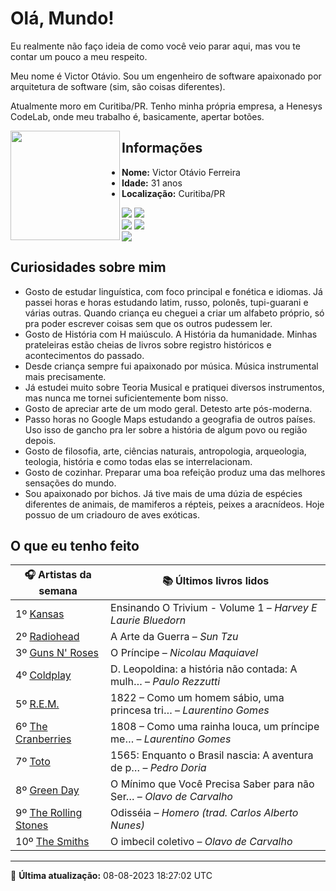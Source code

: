 # Olá, Mundo!

Eu realmente não faço ideia de como você veio parar aqui, mas vou te contar um pouco a meu respeito.

Meu nome é Victor Otávio. Sou um engenheiro de software apaixonado por arquitetura de software (sim, são coisas diferentes).

Atualmente moro em Curitiba/PR. Tenho minha própria empresa, a Henesys CodeLab, onde meu trabalho é, basicamente, apertar botões.

<img align="left" src="https://github.com/vctrtvfrrr/vctrtvfrrr/raw/master/octocat.png" alt="" width="175" />

## Informações

- **Nome:** Victor Otávio Ferreira
- **Idade:** 31 anos
- **Localização:** Curitiba/PR

[![](https://img.shields.io/badge/LinkedIn-victorotavio-blue)](https://www.linkedin.com/in/victorotavio/) [![](https://img.shields.io/badge/Twitter-@vctrtvfrrr-blue)](https://twitter.com/vctrtvfrrr)  
[![](https://img.shields.io/badge/GitHub-vctrtvfrrr-24292e)](https://github.com/vctrtvfrrr) [![](https://img.shields.io/badge/GitLab-vctrtvfrrr-ec5d16)](https://gitlab.com/vctrtvfrrr)  
[![](https://img.shields.io/badge/Email-victor@otavioferreira.com.br-red)](mailto:victor@otavioferreira.com.br)  

## Curiosidades sobre mim

-   Gosto de estudar linguística, com foco principal e fonética e idiomas. Já passei horas e horas estudando latim, russo, polonês, tupi-guarani e várias outras. Quando criança eu cheguei a criar um alfabeto próprio, só pra poder escrever coisas sem que os outros pudessem ler.
-   Gosto de História com H maiúsculo. A História da humanidade. Minhas prateleiras estão cheias de livros sobre registro históricos e acontecimentos do passado.
-   Desde criança sempre fui apaixonado por música. Música instrumental mais precisamente.
-   Já estudei muito sobre Teoria Musical e pratiquei diversos instrumentos, mas nunca me tornei suficientemente bom nisso.
-   Gosto de apreciar arte de um modo geral. Detesto arte pós-moderna.
-   Passo horas no Google Maps estudando a geografia de outros países. Uso isso de gancho pra ler sobre a história de algum povo ou região depois.
-   Gosto de filosofia, arte, ciências naturais, antropologia, arqueologia, teologia, história e como todas elas se interrelacionam.
-   Gosto de cozinhar. Preparar uma boa refeição produz uma das melhores sensações do mundo.
-   Sou apaixonado por bichos. Já tive mais de uma dúzia de espécies diferentes de animais, de mamiferos a répteis, peixes a aracnídeos. Hoje possuo de um criadouro de aves exóticas.


## O que eu tenho feito

|                         🎧 Artistas da semana                         |                      📚 Últimos livros lidos                      |
|-----------------------------------------------------------------------|-------------------------------------------------------------------|
| 1º [Kansas](https://www.last.fm/music/Kansas)                         | Ensinando O Trivium - Volume 1	–	_Harvey E Laurie Bluedorn_         |
| 2º [Radiohead](https://www.last.fm/music/Radiohead)                   | A Arte da Guerra	–	_Sun Tzu_                                        |
| 3º [Guns N' Roses](https://www.last.fm/music/Guns+N%27+Roses)         | O Príncipe	–	_Nicolau Maquiavel_                                    |
| 4º [Coldplay](https://www.last.fm/music/Coldplay)                     | D. Leopoldina: a história não contada: A mulh…	–	_Paulo Rezzutti_   |
| 5º [R.E.M.](https://www.last.fm/music/R.E.M.)                         | 1822 – Como um homem sábio, uma princesa tri…	–	_Laurentino Gomes_  |
| 6º [The Cranberries](https://www.last.fm/music/The+Cranberries)       | 1808 – Como uma rainha louca, um príncipe me…	–	_Laurentino Gomes_  |
| 7º [Toto](https://www.last.fm/music/Toto)                             | 1565: Enquanto o Brasil nascia: A aventura de p…	–	_Pedro Doria_    |
| 8º [Green Day](https://www.last.fm/music/Green+Day)                   | O Mínimo que Você Precisa Saber para não Ser…	–	_Olavo de Carvalho_ |
| 9º [The Rolling Stones](https://www.last.fm/music/The+Rolling+Stones) | Odisséia	–	_Homero (trad. Carlos Alberto Nunes)_                    |
| 10º [The Smiths](https://www.last.fm/music/The+Smiths)                | O imbecil coletivo	–	_Olavo de Carvalho_                            |


---

🚀 **Última atualização:** 08-08-2023 18:27:02 UTC